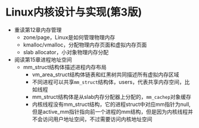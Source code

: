 # Linux内核设计与实现(第3版)

- 重读第12章内存管理
    - zone/page，Linux是如何管理物理内存
    - kmalloc/vmalloc，分配物理内存页面和虚拟内存页面
    - slab allocator，小对象物理内存分配
- 阅读第15章进程地址空间
    - mm_struct结构体描述进程内存布局
        - vm_area_struct结构体链表和红黑树共同描述所有虚拟内存区域
        - 不同进程可以共享`mm_struct`结构体，users，代表共享内存空间，比如线程
        - mm_struct结构体是从slab内存分配器上分配的，`mm_cachep`对象缓存
        - 内核线程没有mm_struct结构，它的进程struct中对应mm指针为null, 但是active_mm指针指向前一个进程的mm结构，但是因为内核线程并不会访问用户地址空间，不过需要访问内核地址空间
